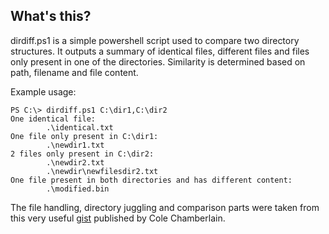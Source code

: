 ## What's this?

dirdiff.ps1 is a simple powershell script used to compare two directory structures. It outputs a summary of identical files, different files and files only present in one of the directories. Similarity is determined based on path, filename and file content.

Example usage:
```
PS C:\> dirdiff.ps1 C:\dir1,C:\dir2
One identical file:
        .\identical.txt
One file only present in C:\dir1:
        .\newdir1.txt
2 files only present in C:\dir2:
        .\newdir2.txt
        .\newdir\newfilesdir2.txt
One file present in both directories and has different content:
        .\modified.bin
```

The file handling, directory juggling and comparison parts were taken from this very useful [gist](https://gist.github.com/cchamberlain/883959151aa1162e73f1) published by Cole Chamberlain.
